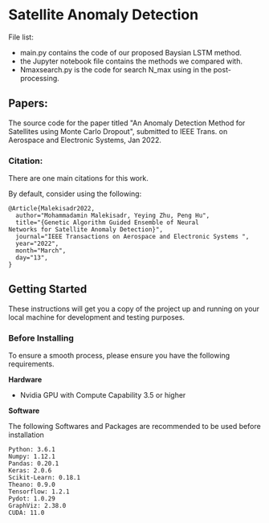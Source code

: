 # Satellite Anomaly Detection

File list:
* main.py contains the code of our proposed Baysian LSTM method.
* the Jupyter notebook file contains the methods we compared with.
* Nmaxsearch.py is the code for search N_max using in the post-processing.

## Papers:
The source code for the paper titled "An Anomaly Detection Method for Satellites using Monte Carlo Dropout", submitted to IEEE Trans. on Aerospace and Electronic Systems, Jan 2022.
### Citation:
There are one main citations for this work.

By default, consider using the following:

```
@Article{Malekisadr2022,
  author="Mohammadamin Malekisadr, Yeying Zhu, Peng Hu",
  title="{Genetic Algorithm Guided Ensemble of Neural
Networks for Satellite Anomaly Detection}",
  journal="IEEE Transactions on Aerospace and Electronic Systems ",
  year="2022",
  month="March",
  day="13",
}
```
## Getting Started
These instructions will get you a copy of the project up and running on your local machine for development and testing purposes.

### Before Installing
To ensure a smooth process, please ensure you have the following requirements.

**Hardware**
- Nvidia GPU with Compute Capability 3.5 or higher


**Software**

The following Softwares and Packages are recommended to be used before installation
```
Python: 3.6.1
Numpy: 1.12.1
Pandas: 0.20.1
Keras: 2.0.6
Scikit-Learn: 0.18.1
Theano: 0.9.0
Tensorflow: 1.2.1
Pydot: 1.0.29
GraphViz: 2.38.0
CUDA: 11.0
```
